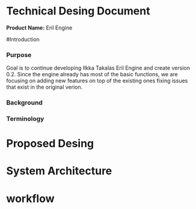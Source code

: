 # Technical Desing Document

**Product Name:** Eril Engine

#Introduction
### Purpose
Goal is to continue developing Ilkka Takalas Eril Engine and create version 0.2. Since the engine already has most of the basic functions, we are focusing on adding new features on top of the existing ones fixing issues that exist in the original verion. 

### Background

### Terminology


# Proposed Desing
# System Architecture
# workflow
